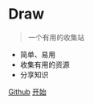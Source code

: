 <!-- _coverpage.md -->

# Draw
> 一个有用的收集站

- 简单、易用
- 收集有用的资源
- 分享知识

[Github](https://github.com/)
[开始](/zh-cn/a)